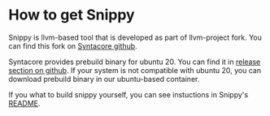 # How to get Snippy

Snippy is llvm-based tool that is developed as part of llvm-project fork. You
can find this fork on [Syntacore github](https://github.com/syntacore/snippy).

Syntacore provides prebuild binary for ubuntu 20. You can find it in [release
section on github](https://github.com/syntacore/snippy/releases/tag/snippy-1.0).
If your system is not compatible with ubuntu 20, you can download prebuild
binary in our ubuntu-based container.

If you what to build snippy yourself, you can see instuctions in Snippy's
[README](https://github.com/syntacore/snippy/blob/main/llvm/tools/llvm-snippy/README.md).

